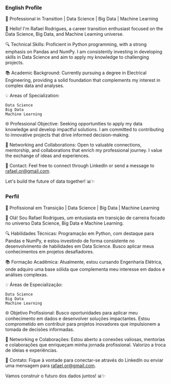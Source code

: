 ### English Profile ###

🚀 Professional in Transition | Data Science | Big Data | Machine Learning

👋 Hello! I'm Rafael Rodrigues, a career transition enthusiast focused on the Data Science, Big Data, and Machine Learning universe.

🔍 Technical Skills: Proficient in Python programming, with a strong emphasis on Pandas and NumPy. I am consistently investing in developing skills in Data Science and aim to apply my knowledge to challenging projects.

📚 Academic Background: Currently pursuing a degree in Electrical Engineering, providing a solid foundation that complements my interest in complex data and analyses.

💡 Areas of Specialization:

    Data Science
    Big Data
    Machine Learning

🌐 Professional Objective: Seeking opportunities to apply my data knowledge and develop impactful solutions. I am committed to contributing to innovative projects that drive informed decision-making.

🤝 Networking and Collaborations: Open to valuable connections, mentorship, and collaborations that enrich my professional journey. I value the exchange of ideas and experiences.

📧 Contact: Feel free to connect through LinkedIn or send a message to rafael.or@gmail.com.

Let's build the future of data together! 📊✨


### Perfil ###

🚀 Profissional em Transição | Data Science | Big Data | Machine Learning

👋 Olá! Sou Rafael Rodrigues, um entusiasta em transição de carreira focado no universo Data Science, Big Data e Machine Learning.

🔍 Habilidades Técnicas: Programação em Python, com destaque para Pandas e NumPy, e estou investindo de forma consistente no desenvolvimento de habilidades em Data Science. Busco aplicar meus conhecimentos em projetos desafiadores.

📚 Formação Acadêmica: Atualmente, estou cursando Engenharia Elétrica, onde adquiro uma base sólida que complementa meu interesse em dados e análises complexas.

💡 Áreas de Especialização:

    Data Science
    Big Data
    Machine Learning

🌐 Objetivo Profissional: Busco oportunidades para aplicar meu conhecimento em dados e desenvolver soluções impactantes. Estou comprometido em contribuir para projetos inovadores que impulsionem a tomada de decisões informadas.

🤝 Networking e Colaborações: Estou aberto a conexões valiosas, mentorias e colaborações que enriqueçam minha jornada profissional. Valorizo a troca de ideias e experiências.

📧 Contato: Fique à vontade para conectar-se através do LinkedIn ou enviar uma mensagem para rafael.or@gmail.com. 

Vamos construir o futuro dos dados juntos! 📊✨

